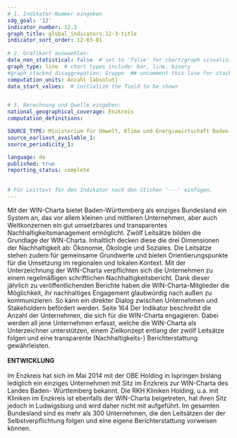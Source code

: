 ```yaml
---
# 1. Indikator-Nummer eingeben 
sdg_goal: '12'
indicator_number: 12.3
graph_title: global_indicators.12-3-title
indicator_sort_order: 12-03-01
 
# 2. Grafikart auswaehlen: 
data_non_statistical: false  # set to 'false' for chart/graph visualization 
graph_type: line  # chart types include: bar, line, binary 
#graph_stacked_disaggregation: Gruppe  ## uncomment this line for stacked bars. eplace 'Geschlecht' with the field of aggregation. 
computation_units: Anzahl [absolut] 
data_start_values:  # initialize the field to be shown  


# 3. Berechnung und Quelle eingeben: 
national_geographical_coverage: Enzkreis
computation_definitions: 

SOURCE_TYPE: Ministerium für Umwelt, Klima und Energiewirtschaft Baden-Württemberg; Stand 12/2022
source_earliest_available_1: 
source_periodicity_1: 

language: de   
published: true 
reporting_status: complete
 
 
# Für Leittext für den Indikator nach den Stichen '---' einfügen. 
---
```

Mit der WIN-Charta bietet Baden-Württemberg als einziges Bundesland ein System an, das vor allem kleinen und mittleren Unternehmen, aber auch Weltkonzernen ein gut umsetzbares und transparentes Nachhaltigkeitsmanagement ermöglicht. Zwölf Leitsätze bilden die Grundlage der WIN-Charta. Inhaltlich decken diese die drei Dimensionen der Nachhaltigkeit ab: Ökonomie, Ökologie und Soziales. Die Leitsätze stehen zudem für gemeinsame Grundwerte und bieten Orientierungspunkte für die Umsetzung im regionalen und lokalen Kontext. Mit der Unterzeichnung der WIN-Charta verpflichten sich die Unternehmen zu einem regelmäßigen schriftlichen Nachhaltigkeitsbericht. Dank dieser jährlich zu veröffentlichenden Berichte haben die WIN-Charta-Mitglieder die Möglichkeit, ihr nachhaltiges Engagement glaubwürdig nach außen zu kommunizieren. So kann ein direkter Dialog zwischen Unternehmen und Stakeholdern befördert werden. Seite 164 Der Indikator beschreibt die Anzahl der Unternehmen, die sich für die WIN-Charta engagieren. Dabei werden all jene Unternehmen erfasst, welche die WIN-Charta als Unterzeichner unterstützen, einem Zielkonzept entlang der zwölf Leitsätze folgen und eine transparente (Nachhaltigkeits-) Berichterstattung gewährleisten. <br>
<br>
**ENTWICKLUNG** <br>
<br>
Im Enzkreis hat sich im Mai 2014 mit der OBE Holding in Ispringen bislang lediglich ein einziges Unternehmen mit Sitz im Enzkreis zur WIN-Charta des Landes Baden- Württemberg bekannt. Die RKH Kliniken Holding, u.a. mit Kliniken im Enzkreis ist ebenfalls der WIN-Charta beigetreten, hat ihren Sitz jedoch in Ludwigsburg und wird daher nicht mit aufgeführt. Im gesamten Bundesland sind es mehr als 300 Unternehmen, die den Leitsätzen der der Selbstverpflichtung folgen und eine eigene Berichterstattung vorweisen können.
